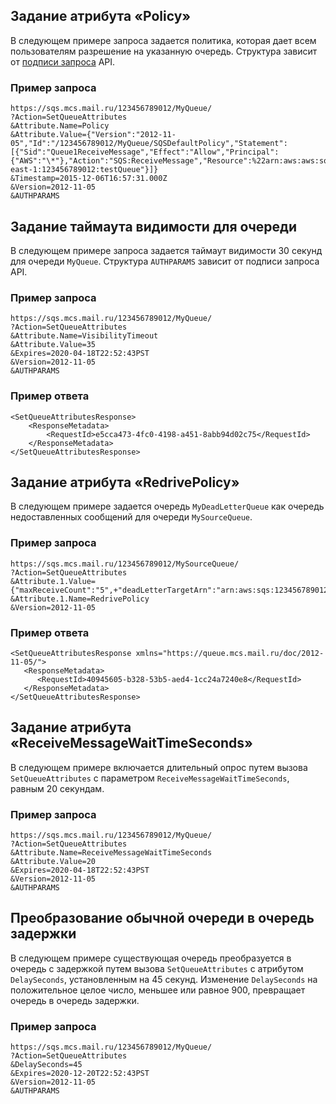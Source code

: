 ## Задание атрибута «Policy»

В следующем примере запроса задается политика, которая дает всем пользователям разрешение на указанную очередь. Структура зависит от [подписи запроса](https://docs.aws.amazon.com/general/latest/gr/sigv4-signed-request-examples.html) API.

### Пример запроса

```
https://sqs.mcs.mail.ru/123456789012/MyQueue/
?Action=SetQueueAttributes
&Attribute.Name=Policy
&Attribute.Value={"Version":"2012-11-05","Id":"/123456789012/MyQueue/SQSDefaultPolicy","Statement":[{"Sid":"Queue1ReceiveMessage","Effect":"Allow","Principal":{"AWS":"\*"},"Action":"SQS:ReceiveMessage","Resource":%22arn:aws:aws:sqs:us-east-1:123456789012:testQueue"}]}
&Timestamp=2015-12-06T16:57:31.000Z
&Version=2012-11-05
&AUTHPARAMS
```

## Задание таймаута видимости для очереди

В следующем примере запроса задается таймаут видимости 30 секунд для очереди `MyQueue`. Структура `AUTHPARAMS` зависит от подписи запроса API.

### Пример запроса

```
https://sqs.mcs.mail.ru/123456789012/MyQueue/
?Action=SetQueueAttributes
&Attribute.Name=VisibilityTimeout
&Attribute.Value=35
&Expires=2020-04-18T22:52:43PST
&Version=2012-11-05
&AUTHPARAMS
```

### Пример ответа

```
<SetQueueAttributesResponse>
    <ResponseMetadata>
        <RequestId>e5cca473-4fc0-4198-a451-8abb94d02c75</RequestId>
    </ResponseMetadata>
</SetQueueAttributesResponse>
```

## Задание атрибута «RedrivePolicy»

В следующем примере задается очередь `MyDeadLetterQueue` как очередь недоставленных сообщений для очереди `MySourceQueue`.

### Пример запроса

```
https://sqs.mcs.mail.ru/123456789012/MySourceQueue/
?Action=SetQueueAttributes
&Attribute.1.Value={"maxReceiveCount":"5",+"deadLetterTargetArn":"arn:aws:sqs:123456789012:MyDeadLetterQueue"}
&Attribute.1.Name=RedrivePolicy
&Version=2012-11-05
```

### Пример ответа

```
<SetQueueAttributesResponse xmlns="https://queue.mcs.mail.ru/doc/2012-11-05/">
   <ResponseMetadata>
      <RequestId>40945605-b328-53b5-aed4-1cc24a7240e8</RequestId>
   </ResponseMetadata>
</SetQueueAttributesResponse>
```

## Задание атрибута «ReceiveMessageWaitTimeSeconds»

В следующем примере включается длительный опрос путем вызова `SetQueueAttributes` с параметром `ReceiveMessageWaitTimeSeconds`, равным 20 секундам.

### Пример запроса

```
https://sqs.mcs.mail.ru/123456789012/MyQueue/
?Action=SetQueueAttributes
&Attribute.Name=ReceiveMessageWaitTimeSeconds
&Attribute.Value=20
&Expires=2020-04-18T22:52:43PST
&Version=2012-11-05
&AUTHPARAMS
```

## Преобразование обычной очереди в очередь задержки

В следующем примере существующая очередь преобразуется в очередь с задержкой путем вызова `SetQueueAttributes` с атрибутом `DelaySeconds`, установленным на 45 секунд. Изменение `DelaySeconds` на положительное целое число, меньшее или равное 900, превращает очередь в очередь задержки.

### Пример запроса

```
https://sqs.mcs.mail.ru/123456789012/MyQueue/
?Action=SetQueueAttributes
&DelaySeconds=45
&Expires=2020-12-20T22:52:43PST
&Version=2012-11-05
&AUTHPARAMS
```
